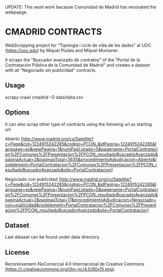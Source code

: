 
UPDATE: This wont work because Comunidad de Madrid has renovated the webpapge.

# CMADRID CONTRACTS

WebScrapping project for "Tipologia i cicle de vida de les dades" at UOC (https://uoc.edu) by Miquel Piulats and Miquel Muntaner. 

It scraps the "Buscador avanzado de contratos" of the "Portal de la Contratación Pública de la Comunidad de Madrid" and creates a dataset with all "Negociado sin publicidad" contracts.

## Usage

scrapy crawl cmadrid -O data/data.csv

## Options

It can also scrap other type of contracts using the folowing url as starting url:

Abierto [http://www.madrid.org/cs/Satellite?c=Page&cid=1224915242285&codigo=PCON_&idPagina=1224915242285&language=es&newPagina=1&numPagListado=5&pagename=PortalContratacion%2FComunes%2FPresentacion%2FPCON_resultadoBuscadorAvanzado&paginaActual=2&paginasTotal=3635&procedimientoAdjudicacion=Abierto&rootelement=PortalContratacion%2FComunes%2FPresentacion%2FPCON_resultadoBuscadorAvanzado&site=PortalContratacion]


Negociado con publicidad [http://www.madrid.org/cs/Satellite?c=Page&cid=1224915242285&codigo=PCON_&idPagina=1224915242285&language=es&newPagina=1&numPagListado=5&pagename=PortalContratacion%2FComunes%2FPresentacion%2FPCON_resultadoBuscadorAvanzado&paginaActual=2&paginasTotal=17&procedimientoAdjudicacion=Negociado+con+publicidad&rootelement=PortalContratacion%2FComunes%2FPresentacion%2FPCON_resultadoBuscadorAvanzado&site=PortalContratacion]

## Dataset

Last dataset can be found under data directory.

## License

Reconeixement-NoComercial 4.0 Internacional de Creative Commons [(https://i.creativecommons.org/l/by-nc/4.0/80x15.png)](http://creativecommons.org/licenses/by-nc/4.0/)


